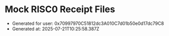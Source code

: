 # Mock RISC0 Receipt Files


- Generated for user: 0x70997970C51812dc3A010C7d01b50e0d17dc79C8
- Generated at: 2025-07-21T10:25:58.387Z


